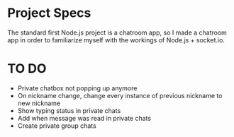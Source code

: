 # Project Specs
The standard first Node.js project is a chatroom app, so I made a chatroom app in order to familiarize myself with the workings of Node.js + socket.io.

# TO DO
- Private chatbox not popping up anymore
- On nickname change, change every instance of previous nickname to new nickname
- Show typing status in private chats
- Add when message was read in private chats
- Create private group chats